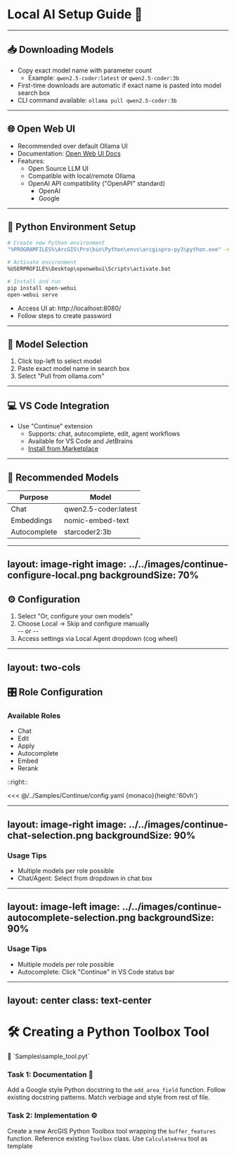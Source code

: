 # Local AI Setup Guide 🚀

---

## 📥 Downloading Models

- Copy exact model name with parameter count
  - Example: `qwen2.5-coder:latest` or `qwen2.5-coder:3b`
- First-time downloads are automatic if exact name is pasted into model search box
- CLI command available: `ollama pull qwen2.5-coder:3b`


---

## 🌐 Open Web UI

- Recommended over default Ollama UI
- Documentation: [Open Web UI Docs](https://docs.openwebui.com/)
- Features:
  - Open Source LLM UI
  - Compatible with local/remote Ollama
  - OpenAI API compatibility ("OpenAPI" standard)
    - OpenAI
    - Google


---

## 🐍 Python Environment Setup

```bash
# Create new Python environment
"%PROGRAMFILES%\ArcGIS\Pro\bin\Python\envs\arcgispro-py3\python.exe" -m venv %USERPROFILE%\Desktop\openwebui

# Activate environment
%USERPROFILE%\Desktop\openwebui\Scripts\activate.bat

# Install and run
pip install open-webui
open-webui serve
```

- Access UI at: http://localhost:8080/
- Follow steps to create password

---

## 🎯 Model Selection

1. Click top-left to select model
2. Paste exact model name in search box
3. Select "Pull from ollama.com"

---

## 💻 VS Code Integration

- Use "Continue" extension
  - Supports: chat, autocomplete, edit, agent workflows
  - Available for VS Code and JetBrains
  - [Install from Marketplace](https://marketplace.visualstudio.com/items?itemName=Continue.continue)

---

## 🤖 Recommended Models

| Purpose | Model |
|---------|-------|
| Chat | qwen2.5-coder:latest |
| Embeddings | nomic-embed-text |
| Autocomplete | starcoder2:3b |

---
layout: image-right
image: ../../images/continue-configure-local.png
backgroundSize: 70%
---

## ⚙️ Configuration

1. Select "Or, configure your own models"
2. Choose Local -> Skip and configure manually\
-- or --
3. Access settings via Local Agent dropdown (cog wheel)

---
layout: two-cols
---

## 🎛️ Role Configuration

### Available Roles
- Chat
- Edit
- Apply
- Autocomplete
- Embed
- Rerank

::right::

<<< @/../Samples/Continue/config.yaml  {monaco}{height:'60vh'}

---
layout: image-right
image: ../../images/continue-chat-selection.png
backgroundSize: 90%
---

### Usage Tips
- Multiple models per role possible
- Chat/Agent: Select from dropdown in chat box

---
layout: image-left
image: ../../images/continue-autocomplete-selection.png
backgroundSize: 90%
---

### Usage Tips
- Multiple models per role possible
- Autocomplete: Click "Continue" in VS Code status bar

---
layout: center
class: text-center
---

# 🛠️ Creating a Python Toolbox Tool

<div class="text-xl text-blue-500 font-mono mb-4">
  📁 `Samples\sample_tool.pyt`
</div>

<v-clicks>

### Task 1: Documentation 📝
Add a Google style Python docstring to the `add_area_field` function. Follow existing docstring patterns. Match verbiage and style from rest of file.

### Task 2: Implementation ⚙️
Create a new ArcGIS Python Toolbox tool wrapping the `buffer_features` function. Reference existing `Toolbox` class. Use `CalculateArea` tool as template

</v-clicks>

